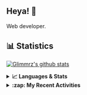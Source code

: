 ## Heya! 👋

Web developer.

## 📊 Statistics

[![Glimmrz's github stats](https://github-readme-stats.vercel.app/api?username=glimmrz&theme=dark&count_private=true)](https://github.com/anuraghazra/github-readme-stats)

<details>
  <summary><strong>📈 Languages & Stats</strong></summary>
  <img src="https://github-readme-stats.vercel.app/api?username=bunningss&show_icons=true&theme=dark&hide_border=true"
       alt="Tayef's GitHub stats" />
  <img src="https://github-readme-stats.vercel.app/api/top-langs/?username=bunningss&show_icons=true&theme=dark&hide_border=true&layout=compact&langs_count=10"
       alt="Tayef's Top GitHub Languages" />
</details>

<details>
<summary><strong> :zap: My Recent Activities </strong></summary>

<!-- ACTIVITY-LIST:START -->
- [glimmrz pushed to master in glimmrz/ilham](https://github.com/glimmrz/ilham/compare/8f070a41b4...5a45f50d7a)
- [glimmrz created a branch master in glimmrz/ilham](https://github.com/glimmrz/ilham/compare/master)
- [glimmrz created a repository glimmrz/ilham](https://github.com/glimmrz/ilham//)
- [glimmrz created a branch master in glimmrz/ilham](https://github.com/glimmrz/ilham/compare/master)
- [glimmrz created a repository glimmrz/ilham](https://github.com/glimmrz/ilham//)
<!-- ACTIVITY-LIST:END -->

</details>
